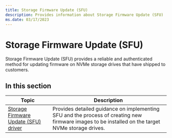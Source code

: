 ```yaml
---
title: Storage Firmware Update (SFU)
description: Provides information about Storage Firmware Update (SFU)
ms.date: 03/17/2023
---
```


# Storage Firmware Update (SFU)

Storage Firmware Update (SFU) provides a reliable and authenticated method for updating firmware on NVMe storage drives that have shipped to customers.

## In this section

| Topic | Description |
|--|--|
| [Storage Firmware Update (SFU) driver](storage-firmware-update-driver.md) | Provides detailed guidance on implementing SFU and the process of creating new firmware images to be installed on the target NVMe storage drives. |
